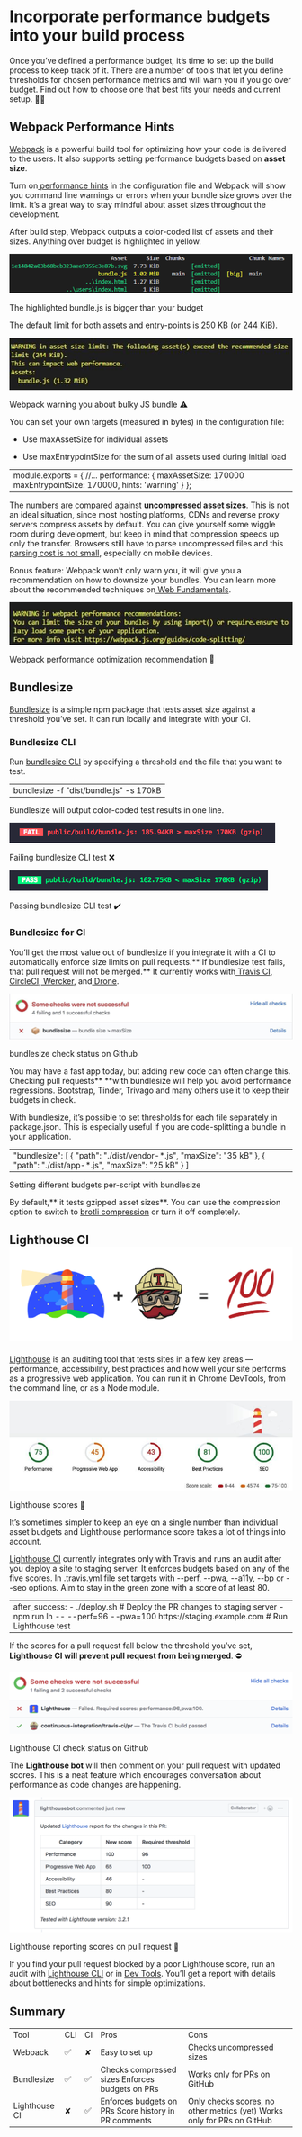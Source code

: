 # Incorporate performance budgets into your build process

Once you’ve defined a performance budget, it’s time to set up the build process to keep track of it. There are a number of tools that let you define thresholds for chosen performance metrics and will warn you if you go over budget. Find out how to choose one that best fits your needs and current setup. 🕵️‍♀️

## Webpack Performance Hints

[Webpack](https://developers.google.com/web/fundamentals/performance/webpack/) is a powerful build tool for optimizing how your code is delivered to the users. It also supports setting performance budgets based on **asset size**. 

Turn on[ performance hints](https://webpack.js.org/configuration/performance/) in the configuration file and Webpack will show you command line warnings or errors when your bundle size grows over the limit. It’s a great way to stay mindful about asset sizes throughout the development.

After build step, Webpack outputs a color-coded list of assets and their sizes. Anything over budget is highlighted in yellow. 

![image alt text](image_0.png)

The highlighted bundle.js is bigger than your budget

The default limit for both assets and entry-points is 250 KB (or 244[ KiB](https://en.wikipedia.org/wiki/Kibibyte)).

![image alt text](image_1.jpg)

Webpack warning you about bulky JS bundle ⚠️

You can set your own targets (measured in bytes) in the configuration file:

* Use maxAssetSize  for individual assets

* Use maxEntrypointSize for the sum of all assets used during initial load

<table>
  <tr>
    <td>  module.exports = {
  //...
  performance: {
    maxAssetSize: 170000
    maxEntrypointSize: 170000,
    hints: 'warning'
  }
};</td>
  </tr>
</table>


The numbers are compared against **uncompressed asset sizes**. This is not an ideal situation, since most hosting platforms, CDNs and reverse proxy servers compress assets by default. You can give yourself some wiggle room during development, but keep in mind that compression speeds up only the transfer. Browsers still have to parse uncompressed files and this [parsing cost is not small](https://medium.com/@addyosmani/the-cost-of-javascript-in-2018-7d8950fbb5d4), especially on mobile devices.

Bonus feature: Webpack won’t only warn you, it will give you a recommendation on how to downsize your bundles. You can learn more about the recommended techniques on[ Web Fundamentals](https://developers.google.com/web/fundamentals/performance/webpack/).

![image alt text](image_2.jpg)

Webpack performance optimization recommendation 💁

## **Bundlesize**

[Bundlesize](https://github.com/siddharthkp/bundlesize) is a simple npm package that tests asset size against a threshold you’ve set. It can run locally and integrate with your CI.

### Bundlesize CLI

Run [bundlesize CLI](https://github.com/siddharthkp/bundlesize#cli) by specifying a threshold and the file that you want to test.

<table>
  <tr>
    <td>bundlesize -f "dist/bundle.js" -s 170kB</td>
  </tr>
</table>


Bundlesize will output color-coded test results in one line.

![image alt text](image_3.png)

Failing bundlesize CLI test ❌

![image alt text](image_4.png)

Passing bundlesize CLI test ✔️

### Bundlesize for CI 

You’ll get the most value out of bundlesize if you integrate it with a CI to automatically enforce size limits on pull requests.** If bundlesize test fails, that pull request will not be merged.** It currently works with[ Travis CI](https://travis-ci.org/),[ CircleCI](https://circleci.com/),[ Wercker](http://www.wercker.com/), and[ Drone](http://readme.drone.io/).

![image alt text](image_5.jpg)

bundlesize check status on Github 

You may have a fast app today, but adding new code can often change this. Checking pull requests** **with bundlesize will help you avoid performance regressions. Bootstrap, Tinder, Trivago and many others use it to keep their budgets in check.

With bundlesize, it’s possible to set thresholds for each file separately in package.json. This is especially useful if you are code-splitting a bundle in your application. 

<table>
  <tr>
    <td>"bundlesize": [
  {
    "path": "./dist/vendor-*.js",
    "maxSize": "35 kB"
  },
  {
    "path": "./dist/app-*.js",
    "maxSize": "25 kB"
  }
]</td>
  </tr>
</table>


Setting different budgets per-script with bundlesize

By default,** it tests gzipped asset sizes**. You can use the compression option to switch to [brotli compression](https://css-tricks.com/brotli-static-compression/) or turn it off completely. 

## Lighthouse CI![image alt text](image_6.png)

[Lighthouse](https://developers.google.com/web/tools/lighthouse/) is an auditing tool that tests sites in a few key areas — performance, accessibility, best practices and how well your site performs as a progressive web application. You can run it in Chrome DevTools, from the command line, or as a Node module. 

 

![image alt text](image_7.jpg)

Lighthouse scores 💯

It’s sometimes simpler to keep an eye on a single number than individual asset budgets and Lighthouse performance score takes a lot of things into account.

[Lighthouse CI](https://github.com/ebidel/lighthouse-ci) currently integrates only with Travis and runs an audit after you deploy a site to staging server. It enforces budgets based on any of the five scores. In .travis.yml file set targets with --perf, --pwa,  --a11y, --bp or --seo options. Aim to stay in the green zone with a score of at least 80.

<table>
  <tr>
    <td>after_success:
  - ./deploy.sh # Deploy the PR changes to staging server
  - npm run lh -- --perf=96 --pwa=100 https://staging.example.com # Run Lighthouse test
</td>
  </tr>
</table>


If the scores for a pull request fall below the threshold you’ve set, **Lighthouse CI will prevent pull request from being merged**. ⛔

![image alt text](image_8.png)

Lighthouse CI check status on Github 

The **Lighthouse bot** will then comment on your pull request with updated scores. This is a neat feature which encourages conversation about performance as code changes are happening.

![image alt text](image_9.png)

Lighthouse reporting scores on pull request 💬

If you find your pull request blocked by a poor Lighthouse score, run an audit with [Lighthouse CLI](https://developers.google.com/web/tools/lighthouse/#cli) or in [Dev Tools](https://developers.google.com/web/tools/lighthouse/#devtools). You’ll get a report with details about bottlenecks and hints for simple optimizations.

## Summary

<table>
  <tr>
    <td>Tool</td>
    <td>CLI</td>
    <td>CI</td>
    <td>Pros</td>
    <td>Cons</td>
  </tr>
  <tr>
    <td>Webpack</td>
    <td>✅</td>
    <td>✘</td>
    <td>Easy to set up</td>
    <td>Checks uncompressed sizes </td>
  </tr>
  <tr>
    <td>Bundlesize</td>
    <td>✅</td>
    <td>✅</td>
    <td>Checks compressed sizes
Enforces budgets on PRs </td>
    <td>Works only for PRs on GitHub</td>
  </tr>
  <tr>
    <td>Lighthouse CI</td>
    <td>✘</td>
    <td>✅</td>
    <td>Enforces budgets on PRs 
Score history in PR comments</td>
    <td>Only checks scores, no other metrics (yet)
Works only for PRs on GitHub
</td>
  </tr>
</table>


